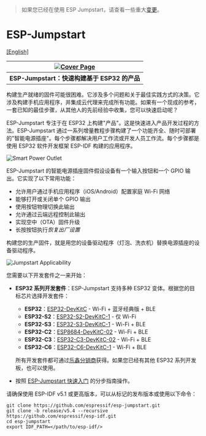 > 如果您已经在使用 ESP Jumpstart，请查看一些重大[变更](CHANGES.md)。

# ESP-Jumpstart

[[English]](./README.md)

| [![Cover Page]](https://docs.espressif.com/projects/esp-jumpstart/zh_CN/latest/esp32/index.html) |
|:--------------------------:|
| **ESP-Jumpstart：快速构建基于 ESP32 的产品** |

构建生产就绪的固件可能很困难。它涉及多个问题和关于最佳实践方式的决策。它涉及构建手机应用程序，并集成云代理来完成所有功能。如果有一个现成的参考，一套已知的最佳步骤，从其他人的先前经验中收集，您可以快速启动呢？

ESP-Jumpstart 专注于在 ESP32 上构建"产品"。这是快速进入产品开发过程的方法。ESP-Jumpstart 通过一系列增量教程步骤构建了一个功能齐全、随时可部署的"智能电源插座"。每个步骤都解决用户工作流或开发人员工作流。每个步骤都是使用 ESP32 软件开发框架 ESP-IDF 构建的应用程序。

![Smart Power Outlet]

ESP-Jumpstart 的智能电源插座固件假设设备有一个输入按钮和一个 GPIO 输出。它实现了以下常用功能：

-   允许用户通过手机应用程序（iOS/Android）配置家庭 Wi-Fi 网络
-   能够打开或关闭单个 GPIO 输出
-   使用按钮物理切换此输出
-   允许通过云端远程控制此输出
-   实现空中（OTA）固件升级
-   长按按钮执行*恢复出厂设置*

构建您的生产固件，就是用您的设备驱动程序（灯泡、洗衣机）替换电源插座的设备驱动程序。

![Jumpstart Applicability]

您需要以下开发套件之一来开始：

-   **ESP32 系列开发套件**：ESP-Jumpstart 支持多种 ESP32 变体。根据您的目标芯片选择开发套件：
    -   **ESP32**：[ESP32-DevKitC](https://docs.espressif.com/projects/esp-dev-kits/en/latest/esp32/esp32-devkitc/index.html) - Wi-Fi + 蓝牙经典版 + BLE
    -   **ESP32-S2**：[ESP32-S2-DevKitC-1](https://docs.espressif.com/projects/esp-dev-kits/en/latest/esp32s2/esp32-s2-devkitc-1/index.html) - 仅 Wi-Fi
    -   **ESP32-S3**：[ESP32-S3-DevKitC-1](https://docs.espressif.com/projects/esp-dev-kits/en/latest/esp32s3/esp32-s3-devkitc-1/index.html) - Wi-Fi + BLE
    -   **ESP32-C2**：[ESP8684-DevKitC-02](https://docs.espressif.com/projects/esp-dev-kits/en/latest/esp32c2/esp8684-devkitc-02/user_guide.html) - Wi-Fi + BLE
    -   **ESP32-C3**：[ESP32-C3-DevKitC-02](https://docs.espressif.com/projects/esp-dev-kits/en/latest/esp32c3/esp32-c3-devkitc-02/index.html) - Wi-Fi + BLE
    -   **ESP32-C6**：[ESP32-C6-DevKitC-1](https://docs.espressif.com/projects/esp-dev-kits/en/latest/esp32c6/esp32-c6-devkitc-1/index.html) - Wi-Fi + BLE

    所有开发套件都可通过[乐鑫分销商](https://www.espressif.com/en/contact-us/sales-questions)获得。如果您已经有其他 ESP32 系列开发板，也可以使用。
-   按照 [ESP-Jumpstart 快速入门](https://docs.espressif.com/projects/esp-jumpstart/zh_CN/latest/esp32/index.html) 的分步指南操作。

请确保使用 ESP-IDF v5.1 或更高版本，可以从标记的发布版本或使用以下命令：

```
git clone https://github.com/espressif/esp-jumpstart.git
git clone -b release/v5.4 --recursive https://github.com/espressif/esp-idf.git
cd esp-jumpstart
export IDF_PATH=</path/to/esp-idf/>
```

[Smart Power Outlet]: docs/_static/jumpstart-outlet.png
[Jumpstart Applicability]: docs/_static/jumpstart-outlet-blocks.png
[Cover Page]: docs/_static/cover_page.svg
